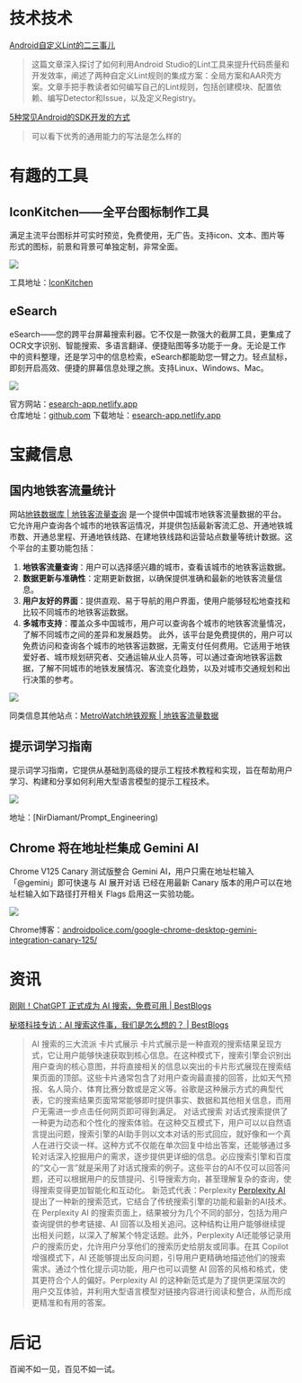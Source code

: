 
# 技术技术

[Android自定义Lint的二三事儿](https://mp.weixin.qq.com/s/m48ZfiBepAYOMNnfAPX9yQ)
> 这篇文章深入探讨了如何利用Android Studio的Lint工具来提升代码质量和开发效率，阐述了两种自定义Lint规则的集成方案：全局方案和AAR壳方案。文章手把手教读者如何编写自己的Lint规则，包括创建模块、配置依赖、编写Detector和Issue，以及定义Registry。

[5种常见Android的SDK开发的方式](https://mp.weixin.qq.com/s/aEUz6RlLmo56pF-NG4nnPg)
> 可以看下优秀的通用能力的写法是怎么样的
# 有趣的工具

## IconKitchen——全平台图标制作工具

满足主流平台图标并可实时预览，免费使用，无广告。支持icon、文本、图片等形式的图标，前景和背景可单独定制，非常全面。

![](https://i.imgur.com/MPc8o7l.png)

工具地址：[IconKitchen](https://icon.kitchen)

## eSearch
eSearch——您的跨平台屏幕搜索利器。它不仅是一款强大的截屏工具，更集成了OCR文字识别、智能搜索、多语言翻译、便捷贴图等多功能于一身。无论是工作中的资料整理，还是学习中的信息检索，eSearch都能助您一臂之力。轻点鼠标，即刻开启高效、便捷的屏幕信息处理之旅。支持Linux、Windows、Mac。

![](https://i.imgur.com/CqeIJxB.png)

官方网站：[esearch-app.netlify.app](https://esearch-app.netlify.app/)  
仓库地址：[github.com](https://github.com/xushengfeng/eSearch)
下载地址：[esearch-app.netlify.app](https://esearch-app.netlify.app/#download)
# 宝藏信息

## 国内地铁客流量统计

网站[地铁数据库 | 地铁客流量查询](https://metrodb.org/) 是一个提供中国城市地铁客流量数据的平台。它允许用户查询各个城市的地铁客运情况，并提供包括最新客流汇总、开通地铁城市数、开通总里程、开通地铁线路、在建地铁线路和运营站点数量等统计数据。这个平台的主要功能包括：
1. **地铁客流量查询**：用户可以选择感兴趣的城市，查看该城市的地铁客运数据。
2. **数据更新与准确性**：定期更新数据，以确保提供准确和最新的地铁客流量信息。
3. **用户友好的界面**：提供直观、易于导航的用户界面，使用户能够轻松地查找和比较不同城市的地铁客运数据。
4. **多城市支持**：覆盖众多中国城市，用户可以查询各个城市的地铁客流量情况，了解不同城市之间的差异和发展趋势。
此外，该平台是免费提供的，用户可以免费访问和查询各个城市的地铁客运数据，无需支付任何费用。它适用于地铁爱好者、城市规划研究者、交通运输从业人员等，可以通过查询地铁客运数据，了解不同城市的地铁发展情况、客流变化趋势，以及对城市交通规划和出行决策的参考。

![](https://i.imgur.com/BPdLXDX.png)

同类信息其他站点：[MetroWatch地铁观察 | 地铁客流量数据](https://metrowatch.net/)

## 提示词学习指南

提示词学习指南，它提供从基础到高级的提示工程技术教程和实现，旨在帮助用户学习、构建和分享如何利用大型语言模型的提示工程技术。

![](https://i.imgur.com/6aPDVF8.png)

地址：[NirDiamant/Prompt_Engineering)

## Chrome 将在地址栏集成 Gemini AI

 Chrome V125 Canary 测试版整合 Gemini AI，用户只需在地址栏输入「@gemini」即可快速与 AI 展开对话
已经在用最新 Canary 版本的用户可以在地址栏输入如下路径打开相关 Flags 启用这一实验功能。

![](https://i.imgur.com/S7ldeqV.png)

Chrome博客：[androidpolice.com/google-chrome-desktop-gemini-integration-canary-125/](https://www.androidpolice.com/google-chrome-desktop-gemini-integration-canary-125/)
# 资讯

[刚刚！ChatGPT 正式成为 AI 搜索，免费可用 | BestBlogs](https://www.bestblogs.dev/article/efe01d)

[秘塔科技专访：AI 搜索这件事，我们是怎么想的？ | BestBlogs](https://www.bestblogs.dev/article/ff4b06)

> AI 搜索的三大流派
卡片式展示
卡片式展示是一种直观的搜索结果呈现方式，它让用户能够快速获取到核心信息。在这种模式下，搜索引擎会识别出用户查询的核心意图，并将直接相关的信息以突出的卡片形式展现在搜索结果页面的顶部。这些卡片通常包含了对用户查询最直接的回答，比如天气预报、名人简介、体育比赛分数或是定义等。谷歌是这种展示方式的典型代表，它的搜索结果页面常常能够即时提供事实、数据和其他相关信息，而用户无需进一步点击任何网页即可得到满足。
对话式搜索
对话式搜索提供了一种更为动态和个性化的搜索体验。在这种交互模式下，用户可以以自然语言提出问题，搜索引擎的AI助手则以文本对话的形式回应，就好像和一个真人在进行交谈一样。这种方式不仅能在单次回复中给出答案，还能够通过多轮对话深入挖掘用户的需求，逐步提供更详细的信息。必应搜索引擎和百度的“文心一言”就是采用了对话式搜索的例子。这些平台的AI不仅可以回答问题，还可以根据用户的反馈提问、引导搜索方向，甚至理解复杂的查询，使得搜索变得更加智能化和互动化。
新范式代表：Perplexity
[Perplexity AI](https://www.perplexity.ai/search) 提出了一种新的搜索范式，它结合了传统搜索引擎的功能和最新的AI技术。在 Perplexity AI 的搜索页面上，结果被分为几个不同的部分，包括为用户查询提供的参考链接、AI 回答以及相关追问。这种结构让用户能够继续提出相关问题，以深入了解某个特定话题。此外，Perplexity AI还能够记录用户的搜索历史，允许用户分享他们的搜索历史给朋友或同事。在其 Copilot 增强模式下，AI 还能够提出反向问题，引导用户更精确地描述他们的搜索需求。通过个性化提示词功能，用户也可以调整 AI 回答的风格和格式，使其更符合个人的偏好。Perplexity AI 的这种新范式是为了提供更深层次的用户交互体验，并利用大型语言模型对链接内容进行阅读和整合，从而形成更精准和有用的答案。

# 后记
百闻不如一见，百见不如一试。